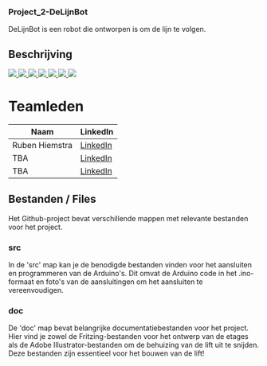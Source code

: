### Project_2-DeLijnBot
DeLijnBot is een robot die ontworpen is om de lijn te volgen.

## Beschrijving



<a href="https://youtu.be/BznmDHU5yvs" target="_blank"  rel="noopener">
    <img src="https://img.youtube.com/vi/BznmDHU5yvs/0.jpg" width="%50" height="%50" />
</a>

<a href="https://youtu.be/Ej8mXtT4cG0" target="_blank"  rel="noopener">
    <img src="https://img.youtube.com/vi/Ej8mXtT4cG0/0.jpg"  width="%50" height="%50"  />
</a>

<a href="https://youtu.be/Uaxrk5mjLa8" target="_blank"  rel="noopener">
    <img src="https://img.youtube.com/vi/Uaxrk5mjLa8/0.jpg" width="%50" height="%50" />
</a>

<a href="https://youtu.be/cJyPMj_DOuQ" target="_blank"  rel="noopener">
    <img src="https://img.youtube.com/vi/cJyPMj_DOuQ/0.jpg" width="%50" height="%50" />
</a>

<a href="https://youtu.be/XDOsBRTs4BM" target="_blank"  rel="noopener">
    <img src="https://img.youtube.com/vi/XDOsBRTs4BM/0.jpg" width="%50" height="%50" />
</a>

<a href="https://youtu.be/Xfa8w5xWnzU" target="_blank"  rel="noopener">
    <img src="https://img.youtube.com/vi/Xfa8w5xWnzU/0.jpg" width="%50" height="%50" />
</a>

<a href="https://youtu.be/IA4uQrtUIa8" target="_blank"  rel="noopener">
    <img src="https://img.youtube.com/vi/IA4uQrtUIa8/0.jpg" width="%50" height="%50" />
</a>




# Teamleden

|      Naam             |    LinkedIn          |
|--------------------   |----------------------|
| Ruben Hiemstra        | [LinkedIn](https://www.linkedin.com/in/ruben-hiemstra-84b9b6127/)      |
| TBA                   | [LinkedIn](url)      |
| TBA                   | [LinkedIn](url)      |





## Bestanden / Files 
Het Github-project bevat verschillende mappen met relevante bestanden voor het project.

### src

In de 'src' map kan je de benodigde bestanden vinden voor het aansluiten en programmeren van de Arduino's. Dit omvat de Arduino code in het .ino-formaat en foto's van de aansluitingen om het aansluiten te vereenvoudigen.

### doc 

De 'doc' map bevat belangrijke documentatiebestanden voor het project. Hier vind je zowel de Fritzing-bestanden voor het ontwerp van de etages als de Adobe Illustrator-bestanden om de behuizing van de lift uit te snijden. Deze bestanden zijn essentieel voor het bouwen van de lift!







